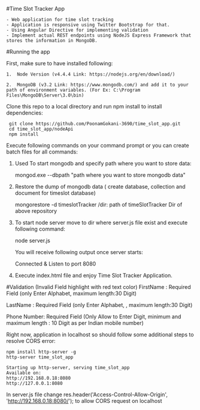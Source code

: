 #Time Slot Tracker App

	- Web application for time slot tracking
	- Application is responsive using Twitter Bootstrap for that.
	- Using Angular Directive for implementing validation
	- Implement actual REST endpoints using NodeJS Express Framework that stores the information in MongoDB. 

#Running the app

First, make sure to have installed following:


	1.	Node Version (v4.4.4 Link: https://nodejs.org/en/download/)
	
	2.	MongoDB (v3.2 Link: https://www.mongodb.com/) and add it to your path of environment variables. (For Ex: C:\Program Files\MongoDB\Server\3.0\bin)

Clone this repo to a local directory and run npm install to install dependencies:

	 git clone https://github.com/PoonamGokani-3690/time_slot_app.git
	 cd time_slot_app/nodeApi
	 npm install

Execute following commands on your command prompt or you can create batch files for all commands:


1. Used To start mongodb and specify path where you want to store data:

	mongod.exe --dbpath "path where you want to store mongodb data" 

2. Restore the dump of mongodb data ( create database, collection and document for timeslot database)

	mongorestore -d timeslotTracker /dir: path of timeSlotTracker Dir of above repository

3. To start node server move to dir where server.js file exist and execute following command:

	node server.js

	You will receive following output once server starts:
	
	Connected & Listen to port 8080

4. Execute index.html file and enjoy Time Slot Tracker Application.

#Validation (Invalid Field highlight with red text color)
FirstName : Required Field (only Enter Alphabet, maximum length:30 Digit)

LastName : Required Field (only Enter Alphabet, , maximum length:30 Digit)

Phone Number: Required Field (Only Allow to Enter Digit, minimum and maximum length : 10 Digit as per Indian mobile number)

Right now, application in localhost so should follow some additional steps to resolve CORS error:

	npm install http-server -g
	http-server time_slot_app
	
	Starting up http-server, serving time_slot_app
	Available on:
  	http://192.168.0.18:8080
  	http://127.0.0.1:8080
  	

In server.js file change res.header('Access-Control-Allow-Origin', 'http://192.168.0.18:8080/'); to allow CORS request on localhost



